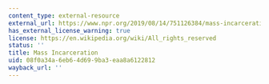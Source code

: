 ```yaml
---
content_type: external-resource
external_url: https://www.npr.org/2019/08/14/751126384/mass-incarceration
has_external_license_warning: true
license: https://en.wikipedia.org/wiki/All_rights_reserved
status: ''
title: Mass Incarceration
uid: 08f0a34a-6eb6-4d69-9ba3-eaa8a6122812
wayback_url: ''
---
```


